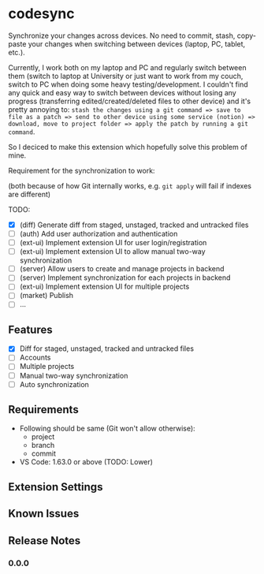 # codesync

Synchronize your changes across devices. No need to commit, stash, copy-paste your changes when switching between devices (laptop, PC, tablet, etc.).

Currently, I work both on my laptop and PC and regularly switch between them (switch to laptop at University or just want to work from my couch, switch to PC when doing some heavy testing/development. I couldn't find any quick and easy way to switch between devices without losing any progress (transferring edited/created/deleted files to other device) and it's pretty annoying to:
`stash the changes using a git command => save to file as a patch => send to other device using some service (notion) => download, move to project folder => apply the patch by running a git command`.

So I deciced to make this extension which hopefully solve this problem of mine.

Requirement for the synchronization to work:



(both because of how Git internally works, e.g. `git apply` will fail if indexes are different)

TODO:
- [x] (diff) Generate diff from staged, unstaged, tracked and untracked files
- [ ] (auth) Add user authorization and authentication
- [ ] (ext-ui) Implement extension UI for user login/registration
- [ ] (ext-ui) Implement extension UI to allow manual two-way synchronization
- [ ] (server) Allow users to create and manage projects in backend
- [ ] (server) Implement synchronization for each projects in backend
- [ ] (ext-ui) Implement extension UI for multiple projects
- [ ] (market) Publish
- [ ] ...

## Features
- [x] Diff for staged, unstaged, tracked and untracked files
- [ ] Accounts
- [ ] Multiple projects
- [ ] Manual two-way synchronization
- [ ] Auto synchronization

## Requirements
- Following should be same (Git won't allow otherwise):
  - project
  - branch
  - commit
- VS Code: 1.63.0 or above (TODO: Lower)

## Extension Settings

## Known Issues

## Release Notes

### 0.0.0
